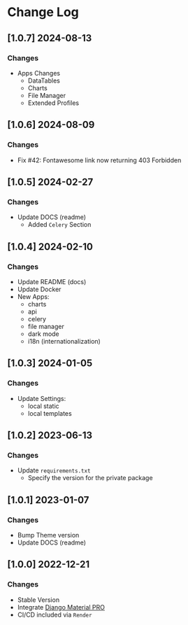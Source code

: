 # Change Log

## [1.0.7] 2024-08-13
### Changes

- Apps Changes
  - DataTables
  - Charts
  - File Manager
  - Extended Profiles

## [1.0.6] 2024-08-09
### Changes

- Fix #42: Fontawesome link now returning 403 Forbidden

## [1.0.5] 2024-02-27
### Changes

- Update DOCS (readme)
  - Added `Celery` Section 

## [1.0.4] 2024-02-10
### Changes

- Update README (docs)
- Update Docker
- New Apps:
  - charts
  - api
  - celery
  - file manager
  - dark mode 
  - i18n (internationalization) 

## [1.0.3] 2024-01-05
### Changes

- Update Settings:
  - local static
  - local templates

## [1.0.2] 2023-06-13
### Changes

- Update `requirements.txt`
  - Specify the version for the private package

## [1.0.1] 2023-01-07
### Changes

- Bump Theme version
- Update DOCS (readme)

## [1.0.0] 2022-12-21
### Changes

- Stable Version
- Integrate [Django Material PRO](https://github.com/app-generator/django-admin-material-pro)
- CI/CD included via `Render`
